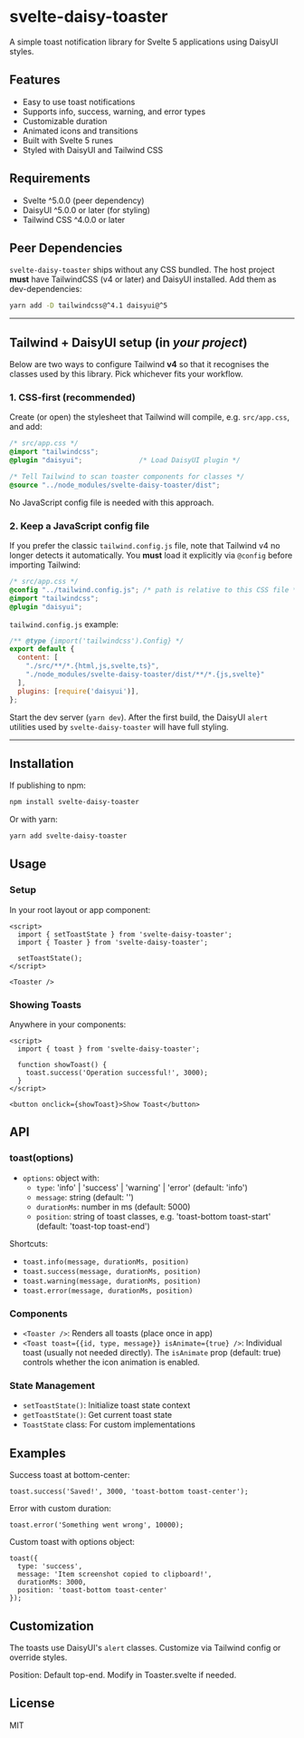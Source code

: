 # svelte-daisy-toaster

A simple toast notification library for Svelte 5 applications using DaisyUI styles.

## Features
- Easy to use toast notifications
- Supports info, success, warning, and error types
- Customizable duration
- Animated icons and transitions
- Built with Svelte 5 runes
- Styled with DaisyUI and Tailwind CSS

## Requirements
- Svelte ^5.0.0 (peer dependency)
- DaisyUI ^5.0.0 or later (for styling)
- Tailwind CSS ^4.0.0 or later

## Peer Dependencies

`svelte-daisy-toaster` ships without any CSS bundled. The host project **must** have TailwindCSS (v4 or later) and DaisyUI installed. Add them as dev-dependencies:

```bash
yarn add -D tailwindcss@^4.1 daisyui@^5
```

---

## Tailwind + DaisyUI setup (in _your project_)

Below are two ways to configure Tailwind **v4** so that it recognises the classes used by this library. Pick whichever fits your workflow.

### 1. CSS-first (recommended)

Create (or open) the stylesheet that Tailwind will compile, e.g. `src/app.css`, and add:

```css
/* src/app.css */
@import "tailwindcss";
@plugin "daisyui";              /* Load DaisyUI plugin */

/* Tell Tailwind to scan toaster components for classes */
@source "../node_modules/svelte-daisy-toaster/dist";
```

No JavaScript config file is needed with this approach.

### 2. Keep a JavaScript config file

If you prefer the classic `tailwind.config.js` file, note that Tailwind v4 no longer detects it automatically. You **must** load it explicitly via `@config` before importing Tailwind:

```css
/* src/app.css */
@config "../tailwind.config.js"; /* path is relative to this CSS file */
@import "tailwindcss";
@plugin "daisyui";
```

`tailwind.config.js` example:

```js
/** @type {import('tailwindcss').Config} */
export default {
  content: [
    "./src/**/*.{html,js,svelte,ts}",
    "./node_modules/svelte-daisy-toaster/dist/**/*.{js,svelte}"
  ],
  plugins: [require('daisyui')],
};
```

Start the dev server (`yarn dev`). After the first build, the DaisyUI `alert` utilities used by `svelte-daisy-toaster` will have full styling.

---

## Installation

If publishing to npm:

```bash
npm install svelte-daisy-toaster
```

Or with yarn:

```bash
yarn add svelte-daisy-toaster
```

## Usage

### Setup
In your root layout or app component:

```svelte
<script>
  import { setToastState } from 'svelte-daisy-toaster';
  import { Toaster } from 'svelte-daisy-toaster';

  setToastState();
</script>

<Toaster />
```

### Showing Toasts
Anywhere in your components:

```svelte
<script>
  import { toast } from 'svelte-daisy-toaster';

  function showToast() {
    toast.success('Operation successful!', 3000);
  }
</script>

<button onclick={showToast}>Show Toast</button>
```

## API

### toast(options)
- `options`: object with:
  - `type`: 'info' | 'success' | 'warning' | 'error' (default: 'info')
  - `message`: string (default: '')
  - `durationMs`: number in ms (default: 5000)
  - `position`: string of toast classes, e.g. 'toast-bottom toast-start' (default: 'toast-top toast-end')

Shortcuts:
- `toast.info(message, durationMs, position)`
- `toast.success(message, durationMs, position)`
- `toast.warning(message, durationMs, position)`
- `toast.error(message, durationMs, position)`

### Components
- `<Toaster />`: Renders all toasts (place once in app)
- `<Toast toast={{id, type, message}} isAnimate={true} />`: Individual toast (usually not needed directly). The `isAnimate` prop (default: true) controls whether the icon animation is enabled.

### State Management
- `setToastState()`: Initialize toast state context
- `getToastState()`: Get current toast state
- `ToastState` class: For custom implementations

## Examples

Success toast at bottom-center:
```svelte
toast.success('Saved!', 3000, 'toast-bottom toast-center');
```

Error with custom duration:
```svelte
toast.error('Something went wrong', 10000);
```

Custom toast with options object:
```svelte
toast({
  type: 'success',
  message: 'Item screenshot copied to clipboard!',
  durationMs: 3000,
  position: 'toast-bottom toast-center'
});
```

## Customization
The toasts use DaisyUI's `alert` classes. Customize via Tailwind config or override styles.

Position: Default top-end. Modify in Toaster.svelte if needed.

## License
MIT 